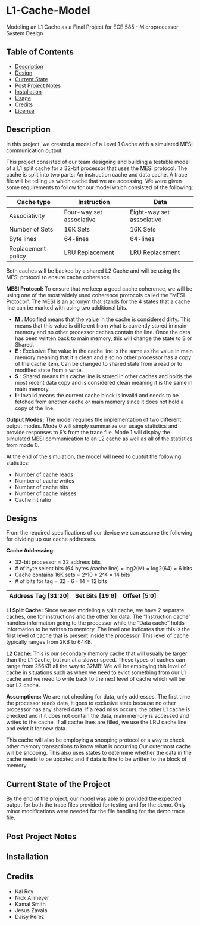 # L1-Cache-Model
Modeling an L1 Cache as a Final Project for ECE 585 - Microprocessor System Design

<!-- Insert Image Here -->

<!-- LINK SUMMARY VIDEO SOMEWHERE IN THE README!! -->

## Table of Contents

- [Description](#description)
- [Design](#design)
- [Current State](#current-state-of-the-project)
- [Post Project Notes](#post-project-notes)
- [Installation](#installation) <!-- Should I have Installation and Usage above or below the Design, Current State, Changes, etc? -->
- [Usage](#usage)
- [Credits](#credits)
- [License](#license)

## Description

In this project, we created a model of a Level 1 Cache with a simulated MESI communication output.

This project consisted of our team designing and building a testable model of a L1 split cache for a 32-bit processor that uses the MESI protocol. The cache is split into two parts: An instruction cache and data cache. A trace file will be telling us which cache that we are accessing. We were given some requirements to follow for our model which consisted of the following: 

| Cache type | Instruction | Data |
| ----------- | ----------- | ----------- |
| Associativity | Four-way set associative | Eight-way set associative |
| Number of Sets | 16K Sets | 16K Sets |
| Byte lines | 64-lines | 64-lines |
| Replacement policy | LRU Replacement | LRU Replacement |

Both caches will be backed by a shared L2 Cache and will be using the MESI protocol to ensure cache coherence. 

<!-- Structure -->
<!-- Block Diagram -->	

<!-- Instruction Format -->


<!-- MESI Format-->
**MESI Protocol:**
To ensure that we keep a good cache coherence, we will be using one of the most widely used coherence protocols called the “MESI Protocol”. The MESI is an acronym that stands for the 4 states that a cache line can be marked with using two additional bits.

- **M** : Modified means that the value in the cache is considered dirty. This means that this value is different from what is currently stored in main memory and no other processor caches contain the line. Once the data has been written back to main memory, this will change the state to S or Shared. 
- **E** : Exclusive The value in the cache line is the same as the value in main memory meaning that it's clean and also no other processor has a copy of the cache item. Can be changed to shared state from a read or to modified state from a write. 
- **S** : Shared means this cache line is stored in other caches and holds the most recent data copy and is considered clean meaning it is the same in main memory. 
- **I** : Invalid means the current cache block is invalid and needs to be fetched from another cache or main memory since it does not hold a copy of the line. 

<!-- Output Format/Modes -->
**Output Modes:**
The model requires the implementation of two different output modes. Mode 0 will simply summarize our usage statistics and provide responses to 9’s from the trace file. Mode 1 will display the simulated MESI communication to an L2 cache as well as all of the statistics from mode 0. 

At the end of the simulation, the model will need to ouptut the following statistics:
- Number of cache reads
- Number of cache writes
- Number of cache hits
- Number of cache misses
- Cache hit ratio


<!-- Insert Image of Format? -->


## Designs

<!-- Create a Block Diagram of the System?-->
<!-- ![System Block Diagram](Assets/ECE%2044x%20Block%20Diagram.png) -->

<!-- Design Implementation Choices-->
From the required specifications of our device we can assume the following for dividing up our cache addresses.


**Cache Addressing:**
- 32-bit processor = 32 address bits
- \# of byte select bits (64 bytes /cache line)  = log2(M) = log2(64) = 6 bits
- Cache contains 16K sets = 2^10 * 2^4 = 14 bits
- \# of bits for tag = 32 - 6 - 14 = 12 bits

| Address Tag [31:20] | Set Bits [19:6] | Offset [5:0] |
| --- | --- | --- |



**L1 Split Cache:**
Since we are modeling a split cache, we have 2 separate caches, one for instructions and the other for data. The “Instruction cache” handles information going to the processor while the “Data cache” holds information to be written to memory. The level one indicates that this is the first level of cache that is present inside the processor. This level of cache typically ranges from 2KB to 64KB. 

**L2 Cache:**
This is our secondary memory cache that will usually be larger than the L1 Cache, but run at a slower speed. These types of caches can range from 256KB all the way to 32MB! We will be employing this level of cache in situations such as when we need to evict something from our L1 cache and we need to write back to the next level of cache which will be our L2 cache. 



**Assumptions:**
We are not checking for data, only addresses.
The first time the processor reads data, it goes to exclusive state because no other processor has any shared data.
If a read miss occurs, the other L1 cache is checked and if it does not contain the data, main memory is accessed and writes to the cache. 
If all cache lines are filled, we use the LRU cache line and evict it for new data. 


This cache will also be employing a snooping protocol or a way to check other memory transactions to know what is occurring.Our outermost cache will be snooping. This also uses states to determine whether the data in the cache needs to be updated and if data is fine to be written to the block of memory. 



## Current State of the Project

By the end of the project, our model was able to provided the expected output for both the trace files provided for testing and for the demo. Only minor modifications were needed for the file handling for the demo trace file. 


## Post Project Notes




## Installation

<!-- Specify what the primary c file is -->
<!-- Potential reorganize repo and divert the other files into an archive folder -->



<!--
## Usage

Provide instructions and examples for use. Include screenshots as needed.

To add a screenshot, create an `assets/images` folder in your repository and upload your screenshot to it. Then, using the relative filepath, add it to your README using the following syntax:

    ```md
    ![alt text](assets/images/screenshot.png)
    ```

## Features

If your project has a lot of features, list them here.

## Tests

-->

## Credits

<!-- List your collaborators, if any, with links to their GitHub profiles. -->
- Kai Roy
- Nick Allmeyer
- Kamal Smith
- Jesus Zavala
- Daisy Perez

